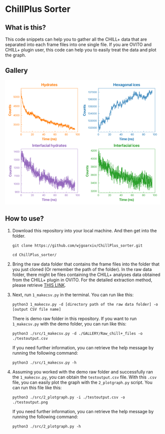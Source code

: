 # **ChillPlus Sorter**

## **What is this?**
This code snippets can help you to gather all the CHILL+ data that are separated into each frame files into one single file. If you are OVITO and CHILL+ plugin user, this code can help you to easily treat the data and plot the graph. 

## **Gallery**
<img src = "https://github.com/wjgoarxiv/ChillPlus_sorter/blob/eeee2ad5cd41a69651b2bd9a3647ff9ec417f611/GALLERY/testoutput.png" style="width: 600px; height:auto;">

## **How to use?**
1. Download this repository into your local machine. And then get into the folder.
    ```
    git clone https://github.com/wjgoarxiv/ChillPlus_sorter.git
    ```
    ```
    cd ChillPlus_sorter/
    ```

2. Bring the raw data folder that contains the frame files into the folder that you just cloned (Or remember the path of the folder). In the raw data folder, there might be files containing the CHILL+ analyses data obtained from the CHILL+ plugin in OVITO. For the detailed extraction method, please retrieve [THIS LINK](https://www.ovito.org/docs/current/reference/pipelines/modifiers/chill_plus.html#chill). 

3. Next, run `1_makecsv.py` in the terminal. You can run like this: 
    ```
    python3 1_makecsv.py -d [directory path of the raw data folder] -o [output CSV file name]
    ```
    There is demo raw folder in this repository. If you want to run `1_makecsv.py` with the demo folder, you can run like this:
    ```
    python3 ./src/1_makecsv.py -d ./GALLERY/Raw_chill+_files -o ./testoutput.csv
    ```
    If you need further information, you can retrieve the help message by running the following command:
    ```
    python3 ./src/1_makecsv.py -h
    ```

4. Assuming you worked with the demo raw folder and successfully ran the `1_makecsv.py`, you can obtain the `testoutput.csv` file. With this `.csv` file, you can easily plot the graph with the `2_plotgraph.py` script. You can run this file like this:
    ```
    python3 ./src/2_plotgraph.py -i ./testoutput.csv -o ./testoutput.png
    ```
    If you need further information, you can retrieve the help message by running the following command:
    ```
    python3 ./src/2_plotgraph.py -h
    ```
